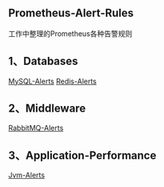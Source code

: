 ## Prometheus-Alert-Rules
工作中整理的Prometheus各种告警规则


## 1、Databases
[MySQL-Alerts](Databases/MySQL/mysql-alerts.yaml) 
[Redis-Alerts](Databases/Redis/redis-alerts.yaml)

## 2、Middleware
[RabbitMQ-Alerts](Middleware/RabbitMQ/rabbitmq-alerts.yaml)

## 3、Application-Performance
[Jvm-Alerts](Application-Performance/Jvm/jvm-alerts.yaml)
